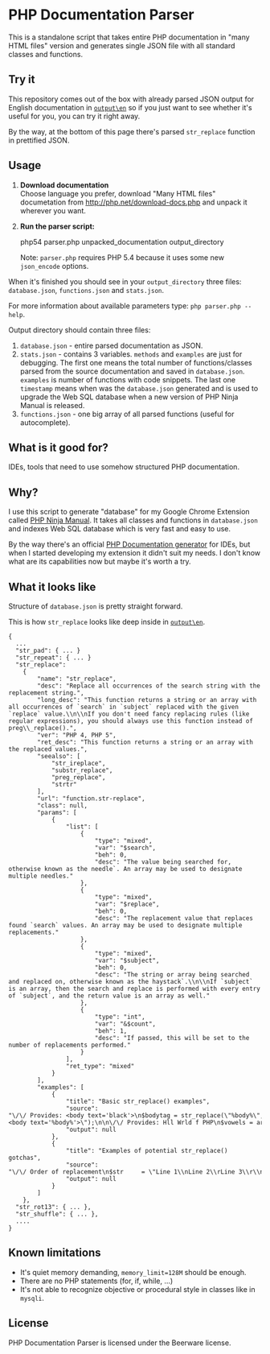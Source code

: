 # PHP Documentation Parser

This is a standalone script that takes entire PHP documentation in "many HTML files" version and generates single JSON file with all standard classes and functions.

## Try it

This repository comes out of the box with already parsed JSON output for English documentation in [`output\en`](https://github.com/martinsik/php-doc-parser/tree/master/output/en) so if you just want to see whether it's useful for you, you can try it right away.

By the way, at the bottom of this page there's parsed `str_replace` function in prettified JSON.

## Usage

  1. **Download documentation**  
     Choose language you prefer, download "Many HTML files" documetation from http://php.net/download-docs.php and unpack it wherever you want.

  2. **Run the parser script:**

        php54 parser.php unpacked_documentation output_directory

     Note: `parser.php` requires PHP 5.4 because it uses some new `json_encode` options.

When it's finished you should see in your `output_directory` three files: `database.json`, `functions.json` and `stats.json`.

For more information about available parameters type: `php parser.php --help`.

Output directory should contain three files:

  1. `database.json` - entire parsed documentation as JSON.
  2. `stats.json` - contains 3 variables. `methods` and `examples` are just for debugging. The first one means the total number of functions/classes parsed from the source documentation and saved in `database.json`. `examples` is number of functions with code snippets. The last one `timestamp` means when was the `database.json` generated and is used to upgrade the Web SQL database when a new version of PHP Ninja Manual is released.
  3. `functions.json` - one big array of all parsed functions (useful for autocomplete).

## What is it good for?

IDEs, tools that need to use somehow structured PHP documentation.

## Why?

I use this script to generate "database" for my Google Chrome Extension called [PHP Ninja Manual](https://chrome.google.com/webstore/detail/clbhjjdhmgeibgdccjfoliooccomjcab "PHP Ninja Manual"). It takes all classes and functions in `database.json` and indexes Web SQL database which is very fast and easy to use.

By the way there's an official [PHP Documentation generator](https://wiki.php.net/doc/articles/phd_ide) for IDEs, but when I started developing my extension it didn't suit my needs. I don't know what are its capabilities now but maybe it's worth a try.

## What it looks like

Structure of `database.json` is pretty straight forward.

This is how `str_replace` looks like deep inside in [`output\en`](https://github.com/martinsik/php-doc-parser/tree/master/output/en).

    {
      ...
      "str_pad": { ... }
      "str_repeat": { ... }
      "str_replace":
        {
            "name": "str_replace",
            "desc": "Replace all occurrences of the search string with the replacement string.",
            "long_desc": "This function returns a string or an array with all occurrences of `search` in `subject` replaced with the given `replace` value.\\n\\nIf you don't need fancy replacing rules (like regular expressions), you should always use this function instead of preg\\_replace().",
            "ver": "PHP 4, PHP 5",
            "ret_desc": "This function returns a string or an array with the replaced values.",
            "seealso": [
                "str_ireplace",
                "substr_replace",
                "preg_replace",
                "strtr"
            ],
            "url": "function.str-replace",
            "class": null,
            "params": [
                {
                    "list": [
                        {
                            "type": "mixed",
                            "var": "$search",
                            "beh": 0,
                            "desc": "The value being searched for, otherwise known as the needle`. An array may be used to designate multiple needles."
                        },
                        {
                            "type": "mixed",
                            "var": "$replace",
                            "beh": 0,
                            "desc": "The replacement value that replaces found `search` values. An array may be used to designate multiple replacements."
                        },
                        {
                            "type": "mixed",
                            "var": "$subject",
                            "beh": 0,
                            "desc": "The string or array being searched and replaced on, otherwise known as the haystack`.\\n\\nIf `subject` is an array, then the search and replace is performed with every entry of `subject`, and the return value is an array as well."
                        },
                        {
                            "type": "int",
                            "var": "&$count",
                            "beh": 1,
                            "desc": "If passed, this will be set to the number of replacements performed."
                        }
                    ],
                    "ret_type": "mixed"
                }
            ],
            "examples": [
                {
                    "title": "Basic str_replace() examples",
                    "source": "\/\/ Provides: <body text='black'>\n$bodytag = str_replace(\"%body%\", \"black\", \"<body text='%body%'>\");\n\n\/\/ Provides: Hll Wrld f PHP\n$vowels = array(\"a\", \"e\", \"i\", \"o\", \"u\", \"A\", \"E\", \"I\", \"O\", \"U\");\n$onlyconsonants = str_replace($vowels, \"\", \"Hello World of PHP\");\n\n\/\/ Provides: You should eat pizza, beer, and ice cream every day\n$phrase  = \"You should eat fruits, vegetables, and fiber every day.\";\n$healthy = array(\"fruits\", \"vegetables\", \"fiber\");\n$yummy   = array(\"pizza\", \"beer\", \"ice cream\");\n\n$newphrase = str_replace($healthy, $yummy, $phrase);\n\n\/\/ Provides: 2\n$str = str_replace(\"ll\", \"\", \"good golly miss molly!\", $count);\necho $count;",
                    "output": null
                },
                {
                    "title": "Examples of potential str_replace() gotchas",
                    "source": "\/\/ Order of replacement\n$str     = \"Line 1\\nLine 2\\rLine 3\\r\\nLine 4\\n\";\n$order   = array(\"\\r\\n\", \"\\n\", \"\\r\");\n$replace = '<br \/>';\n\n\/\/ Processes \\r\\n's first so they aren't converted twice.\n$newstr = str_replace($order, $replace, $str);\n\n\/\/ Outputs F because A is replaced with B, then B is replaced with C, and so on...\n\/\/ Finally E is replaced with F, because of left to right replacements.\n$search  = array('A', 'B', 'C', 'D', 'E');\n$replace = array('B', 'C', 'D', 'E', 'F');\n$subject = 'A';\necho str_replace($search, $replace, $subject);\n\n\/\/ Outputs: apearpearle pear\n\/\/ For the same reason mentioned above\n$letters = array('a', 'p');\n$fruit   = array('apple', 'pear');\n$text    = 'a p';\n$output  = str_replace($letters, $fruit, $text);\necho $output;",
                    "output": null
                }
            ]
        },
      "str_rot13": { ... },
      "str_shuffle": { ... },
      ....
    }

## Known limitations

  * It's quiet memory demanding, `memory_limit=128M` should be enough.
  * There are no PHP statements (for, if, while, ...)
  * It's not able to recognize objective or procedural style in classes like in `mysqli`.

## License

PHP Documentation Parser is licensed under the Beerware license.
